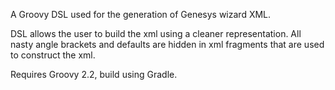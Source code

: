A Groovy DSL used for the generation of Genesys wizard XML.

DSL allows the user to build the xml using a cleaner representation. All nasty angle brackets and defaults are hidden in xml fragments that are used to construct the xml.


Requires Groovy 2.2, build using Gradle.